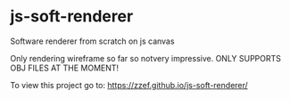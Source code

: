 # js-soft-renderer
Software renderer from scratch on js canvas

Only rendering wireframe so far so notvery impressive.
ONLY SUPPORTS OBJ FILES AT THE MOMENT!

To view this project go to: https://zzef.github.io/js-soft-renderer/
